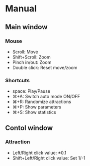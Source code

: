 # Manual

## Main window

### Mouse
- Scroll: Move
- Shift+Scroll: Zoom
- Pinch in/out: Zoom
- Double click: Reset move/zoom

### Shortcuts
- space: Play/Pause
- ⌘+A: Switch auto mode ON/OFF
- ⌘+R: Randomize attractions
- ⌘+P: Show parameters
- ⌘+S: Show statistics

## Contol window

### Attraction

- Left/Right click value: ±0.1
- Shift+Left/Right click value: Set 1/-1

